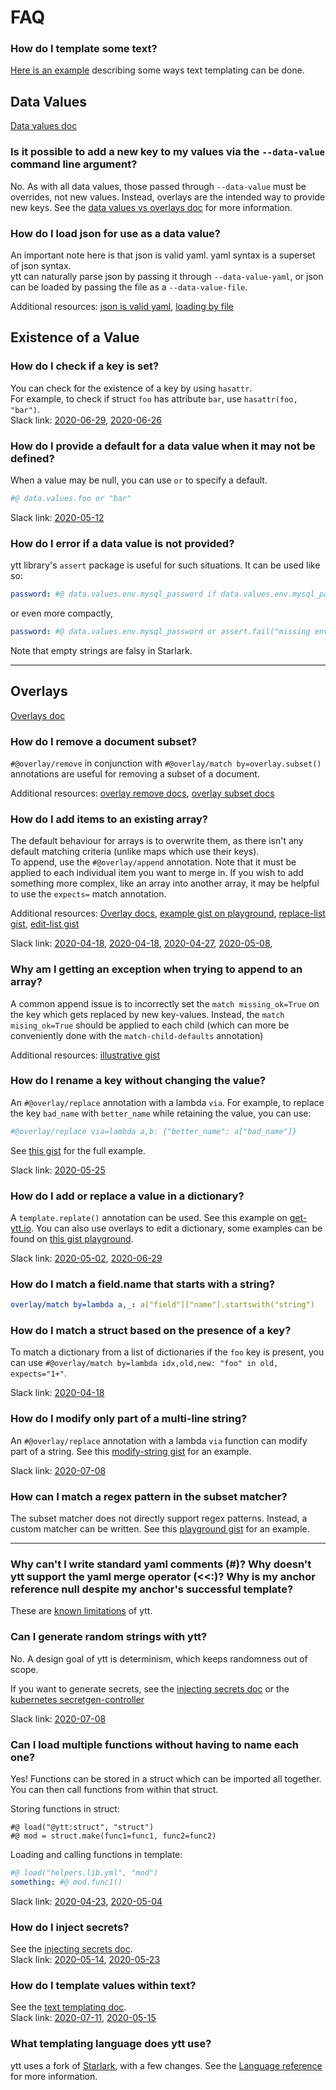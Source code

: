 # FAQ

### How do I template some text?

[Here is an example](https://get-ytt.io/#example:example-text-template) describing some ways text templating can be done.

## Data Values

[Data values doc](ytt-data-values.md)

### Is it possible to add a new key to my values via the `--data-value` command line argument?
No. As with all data values, those passed through `--data-value` must be overrides, not new values. Instead, overlays are the intended way to provide new keys. 
See the [data values vs overlays doc](data-values-vs-overlays.md) for more information.

### How do I load json for use as a data value?
An important note here is that json is valid yaml. yaml syntax is a superset of json syntax.\
ytt can naturally parse json by passing it through `--data-value-yaml`, or json can be loaded by passing the file as a `--data-value-file`.

Additional resources: [json is valid yaml](https://gist.github.com/pivotaljohn/debe4596df5b4158c7c09f6f1841dd47), [loading by file](https://gist.github.com/pivotaljohn/d3468c3239f79fea7e232751757e779a)

## Existence of a Value

### How do I check if a key is set?
You can check for the existence of a key by using `hasattr`.\
For example, to check if struct `foo` has attribute `bar`, use `hasattr(foo, "bar")`.\
Slack link: [2020-06-29](https://kubernetes.slack.com/archives/CH8KCCKA5/p1593456026390900), [2020-06-26](https://kubernetes.slack.com/archives/CH8KCCKA5/p1593166736308800)

### How do I provide a default for a data value when it may not be defined?
When a value may be null, you can use `or` to specify a default.
```yaml
#@ data.values.foo or "bar"
```
Slack link: [2020-05-12](https://kubernetes.slack.com/archives/CH8KCCKA5/p1589307427287400)

### How do I error if a data value is not provided?

ytt library's `assert` package is useful for such situations. It can be used like so:

```yaml
password: #@ data.values.env.mysql_password if data.values.env.mysql_password else assert.fail("missing env.mysql_password")
```

or even more compactly,

```yaml
password: #@ data.values.env.mysql_password or assert.fail("missing env.mysql_password")
```

Note that empty strings are falsy in Starlark.

---

## Overlays

[Overlays doc](lang-ref-ytt-overlay.md)

### How do I remove a document subset?

`#@overlay/remove` in conjunction with `#@overlay/match by=overlay.subset()` annotations are useful for removing a subset of a document.

Additional resources: [overlay remove docs](lang-ref-ytt-overlay.md#overlayremove), [overlay subset docs](lang-ref-ytt-overlay.md#overlaysubset)

### How do I add items to an existing array?  

The default behaviour for arrays is to overwrite them, as there isn't any default matching criteria (unlike maps which use their keys).\
To append, use the `#@overlay/append` annotation. Note that it must be applied to each individual item you want to merge in. If you wish to add something more complex, like an array into another array, it may be helpful to use the `expects=` match annotation.

Additional resources: [Overlay docs](lang-ref-ytt-overlay.md#overlayappend), [example gist on playground](https://get-ytt.io/#gist:https://gist.github.com/pivotaljohn/8c7f48e183158ce12107f576eeab937c), [replace-list gist](https://get-ytt.io/#gist:https://gist.github.com/pivotaljohn/2b3a9b3367137079195971e1409d539e), [edit-list gist](https://get-ytt.io/#gist:https://gist.github.com/pivotaljohn/217e8232dc080bb764bfd064ffa9c115)

Slack link: [2020-04-18](https://kubernetes.slack.com/archives/CH8KCCKA5/p1587248371373800), [2020-04-18](https://kubernetes.slack.com/archives/CH8KCCKA5/p1587248746378700), [2020-04-27](https://kubernetes.slack.com/archives/CH8KCCKA5/p1588019152046200), [2020-05-08](https://kubernetes.slack.com/archives/CH8KCCKA5/p1588962390214100), 

### Why am I getting an exception when trying to append to an array?

A common append issue is to incorrectly set the `match missing_ok=True` on the key which gets replaced by new key-values. Instead, the `match mising_ok=True` should be applied to each child (which can more be conveniently done with the `match-child-defaults` annotation)

Additional resources: [illustrative gist](https://gist.github.com/cppforlife/bf42f2d3d23dacf07affcd4150370cb9)

### How do I rename a key without changing the value?

An `#@overlay/replace` annotation with a lambda `via`. For example, to replace the key `bad_name` with `better_name` while retaining the value, you can use:
```yaml
#@overlay/replace via=lambda a,b: {"better_name": a["bad_name"]}
```
See [this gist](https://get-ytt.io/#gist:https://gist.github.com/gcheadle-vmware/3c41645a80201caaeefa878e84fff958) for the full example.

Slack link: [2020-05-25](https://kubernetes.slack.com/archives/CH8KCCKA5/p1590434935446000)

### How do I add or replace a value in a dictionary?

A `template.replate()` annotation can be used. See this example on [get-ytt.io](https://get-ytt.io/#example:example-replace). You can also use overlays to edit a dictionary, some examples can be found on [this gist playground](https://get-ytt.io/#gist:https://gist.github.com/gcheadle-vmware/af8aeb3120386e58922c816d76f47ab6).

Slack link: [2020-05-02](https://kubernetes.slack.com/archives/CH8KCCKA5/p1588427231127500), [2020-06-29](https://kubernetes.slack.com/archives/CH8KCCKA5/p1593468228397200)

### How do I match a field.name that starts with a string?

```yaml
overlay/match by=lambda a,_: a["field"]["name"].startswith("string")
```

### How do I match a struct based on the presence of a key?

To match a dictionary from a list of dictionaries if the `foo` key is present, you can use 
```#@overlay/match by=lambda idx,old,new: "foo" in old, expects="1+"```.

Slack link: [2020-04-18](https://kubernetes.slack.com/archives/CH8KCCKA5/p1587249303386100)

### How do I modify only part of a multi-line string?

An `#@overlay/replace` annotation with a lambda `via` function can modify part of a string. See this [modify-string gist](https://get-ytt.io/#gist:https://gist.github.com/cppforlife/7633c2ed0560e5c8005e05c8448a74d2) for an example.

Slack link: [2020-07-08](https://kubernetes.slack.com/archives/CH8KCCKA5/p1594235515016900)

### How can I match a regex pattern in the subset matcher?

The subset matcher does not directly support regex patterns. Instead, a custom matcher can be written. See this [playground gist](https://get-ytt.io/#gist:https://gist.github.com/ewrenn8/3409e44252f93497a9b447900f3fb5b7) for an example.

---

### Why can't I write standard yaml comments (#)? Why doesn't ytt support the yaml merge operator (<<:)? Why is my anchor reference null despite my anchor's successful template?

These are [known limitations](https://github.com/k14s/ytt/blob/develop/docs/known-limitations.md) of ytt.

### Can I generate random strings with ytt?
No. A design goal of ytt is determinism, which keeps randomness out of scope.

If you want to generate secrets, see the [injecting secrets doc](injecting-secrets.md) or the [kubernetes secretgen-controller](https://github.com/k14s/secretgen-controller)

Slack link: [2020-07-08](https://kubernetes.slack.com/archives/CH8KCCKA5/p1594224108011100?thread_ts=1594224060.011000&cid=CH8KCCKA5)

### Can I load multiple functions without having to name each one?

Yes! Functions can be stored in a struct which can be imported all together. You can then call functions from within that struct.

Storing functions in struct:

```
#@ load("@ytt:struct", "struct")
#@ mod = struct.make(func1=func1, func2=func2)
```

Loading and calling functions in template:

```yaml
#@ load("helpers.lib.yml", "mod")
something: #@ mod.func1()
```

Slack link: [2020-04-23](https://kubernetes.slack.com/archives/CH8KCCKA5/p1587660183496700), [2020-05-04](https://kubernetes.slack.com/archives/CH8KCCKA5/p1588615212156300)

### How do I inject secrets?
See the [injecting secrets doc](injecting-secrets.md).\
Slack link: [2020-05-14](https://kubernetes.slack.com/archives/CH8KCCKA5/p1589503314304100), [2020-05-23](https://kubernetes.slack.com/archives/CH8KCCKA5/p1590224367405600)

### How do I template values within text?
See the [text templating doc](ytt-text-templating.md).\
Slack link: [2020-07-11](https://kubernetes.slack.com/archives/CH8KCCKA5/p1594483959052300), [2020-05-15](https://kubernetes.slack.com/archives/CH8KCCKA5/p1592274814197200)

### What templating language does ytt use?

ytt uses a fork of [Starlark](https://github.com/bazelbuild/starlark), with a few changes. See the [Language reference](lang.md#Language) for more information.
